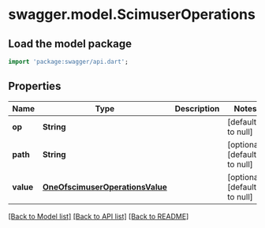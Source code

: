 # swagger.model.ScimuserOperations

## Load the model package
```dart
import 'package:swagger/api.dart';
```

## Properties
Name | Type | Description | Notes
------------ | ------------- | ------------- | -------------
**op** | **String** |  | [default to null]
**path** | **String** |  | [optional] [default to null]
**value** | [**OneOfscimuserOperationsValue**](OneOfscimuserOperationsValue.md) |  | [optional] [default to null]

[[Back to Model list]](../README.md#documentation-for-models) [[Back to API list]](../README.md#documentation-for-api-endpoints) [[Back to README]](../README.md)

